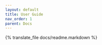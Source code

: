 ```yaml
---
layout: default
title: User Guide
nav_order: 1
parent: Docs
---
```

{% translate_file docs/readme.markdown %}
